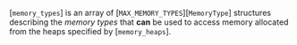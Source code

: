 [`memory_types`] is an array of [`MAX_MEMORY_TYPES`][`MemoryType`] structures describing the *memory types* that  **can**  be
used to access memory allocated from the heaps specified by
[`memory_heaps`].